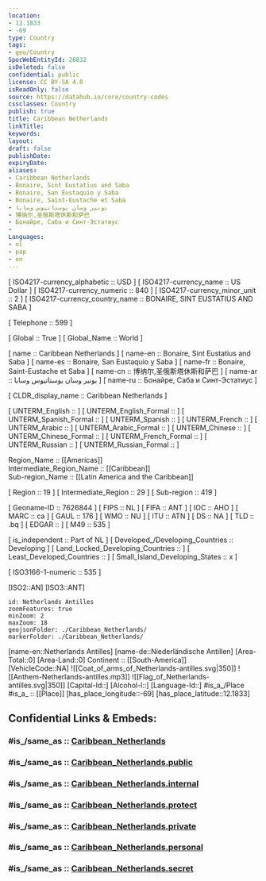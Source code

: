 ```yaml
---
location:
- 12.1833
- -69
type: Country
tags:
- geo/Country
SpocWebEntityId: 26832
isDeleted: false
confidential: public
license: CC BY-SA 4.0
isReadOnly: false
source: https://datahub.io/core/country-codes
cssclasses: Country
publish: true
title: Caribbean Netherlands
linkTitle: 
keywords: 
layout: 
draft: false
publishDate: 
expiryDate: 
aliases:
- Caribbean Netherlands
- Bonaire, Sint Eustatius and Saba
- Bonaire, San Eustaquio y Saba
- Bonaire, Saint-Eustache et Saba
- بونير وسان يوستاتيوس وسابا
- 博纳尔,圣俄斯塔休斯和萨巴
- Бонайре, Саба и Синт-Эстатиус
- 
Languages:
- nl
- pap
- en
---
```



[	ISO4217-currency_alphabetic	 :: USD ] 
[	ISO4217-currency_name	 :: US Dollar ] 
[	ISO4217-currency_numeric	 :: 840 ] 
[	ISO4217-currency_minor_unit	 :: 2 ] 
[	ISO4217-currency_country_name	 :: BONAIRE, SINT EUSTATIUS AND SABA ] 

[	Telephone	 :: 599 ] 

[	Global	 :: True ] 
[	Global_Name	 :: World ] 

[	name	 :: Caribbean Netherlands ] 
[	name-en	 :: Bonaire, Sint Eustatius and Saba ] 
[	name-es	 :: Bonaire, San Eustaquio y Saba ] 
[	name-fr	 :: Bonaire, Saint-Eustache et Saba ] 
[	name-cn	 :: 博纳尔,圣俄斯塔休斯和萨巴 ] 
[	name-ar	 :: بونير وسان يوستاتيوس وسابا ] 
[	name-ru	 :: Бонайре, Саба и Синт-Эстатиус ] 

[	CLDR_display_name	 :: Caribbean Netherlands ] 

[	UNTERM_English	 ::  ] 
[	UNTERM_English_Formal	 ::  ] 
[	UNTERM_Spanish_Formal	 ::  ] 
[	UNTERM_Spanish	 ::  ] 
[	UNTERM_French	 ::  ] 
[	UNTERM_Arabic	 ::  ] 
[	UNTERM_Arabic_Formal	 ::  ] 
[	UNTERM_Chinese	 ::  ] 
[	UNTERM_Chinese_Formal	 ::  ] 
[	UNTERM_French_Formal	 ::  ] 
[	UNTERM_Russian	 ::  ] 
[	UNTERM_Russian_Formal	 ::  ] 

Region_Name ::  [[Americas]]  
Intermediate_Region_Name ::  [[Caribbean]]  
Sub-region_Name ::  [[Latin America and the Caribbean]] 

[	Region	 :: 19 ] 
[	Intermediate_Region	 :: 29 ] 
[	Sub-region	 :: 419 ] 

[	Geoname-ID	 :: 7626844 ] 
[	FIPS	 :: NL ] 
[	FIFA	 :: ANT ] 
[	IOC	 :: AHO ] 
[	MARC	 :: ca ] 
[	GAUL	 :: 176 ] 
[	WMO	 :: NU ] 
[	ITU	 :: ATN ] 
[	DS	 :: NA ] 
[	TLD	 :: .bq ] 
[	EDGAR	 ::  ] 
[	M49	 :: 535 ] 

[	is_independent	 :: Part of NL ] 
[	Developed_/Developing_Countries	 :: Developing ] 
[	Land_Locked_Developing_Countries	 ::  ] 
[	Least_Developed_Countries	 ::  ] 
[	Small_Island_Developing_States	 :: x ] 

[	ISO3166-1-numeric	 :: 535 ] 



[ISO2::AN] 
[ISO3::ANT] 
```leaflet
id: Netherlands Antilles
zoomFeatures: true 
minZoom: 2 
maxZoom: 18
geojsonFolder: ./Caribbean_Netherlands/
markerFolder: ./Caribbean_Netherlands/
```

[name-en::Netherlands Antilles] 
[name-de::Niederländische Antillen] 
[Area-Total::0] 
[Area-Land::0] 
Continent :: [[South-America]]  
[VehicleCode::NA] 
![[Coat_of_arms_of_Netherlands-antilles.svg|350]] 
![[Anthem-Netherlands-antilles.mp3]] 
![[Flag_of_Netherlands-antilles.svg|350]] 
[Capital-Id::] 
[Alcohol-l::] 
[Language-Id::] 
#is_a_/Place  
#is_a_ :: [[Place]] 
[has_place_longitude::-69] 
[has_place_latitude::12.1833] 


## Confidential Links & Embeds: 

### #is_/same_as :: [Caribbean_Netherlands](/_Standards/Earth/Continent/America~Caribbean/Caribbean_Netherlands.md) 

### #is_/same_as :: [Caribbean_Netherlands.public](/_public/Earth/Continent/America~Caribbean/Caribbean_Netherlands.public.md) 

### #is_/same_as :: [Caribbean_Netherlands.internal](/_internal/Earth/Continent/America~Caribbean/Caribbean_Netherlands.internal.md) 

### #is_/same_as :: [Caribbean_Netherlands.protect](/_protect/Earth/Continent/America~Caribbean/Caribbean_Netherlands.protect.md) 

### #is_/same_as :: [Caribbean_Netherlands.private](/_private/Earth/Continent/America~Caribbean/Caribbean_Netherlands.private.md) 

### #is_/same_as :: [Caribbean_Netherlands.personal](/_personal/Earth/Continent/America~Caribbean/Caribbean_Netherlands.personal.md) 

### #is_/same_as :: [Caribbean_Netherlands.secret](/_secret/Earth/Continent/America~Caribbean/Caribbean_Netherlands.secret.md)

